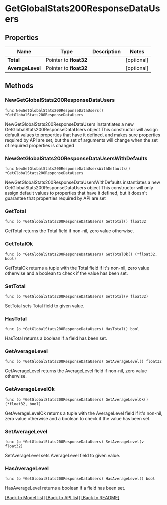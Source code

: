 # GetGlobalStats200ResponseDataUsers

## Properties

Name | Type | Description | Notes
------------ | ------------- | ------------- | -------------
**Total** | Pointer to **float32** |  | [optional] 
**AverageLevel** | Pointer to **float32** |  | [optional] 

## Methods

### NewGetGlobalStats200ResponseDataUsers

`func NewGetGlobalStats200ResponseDataUsers() *GetGlobalStats200ResponseDataUsers`

NewGetGlobalStats200ResponseDataUsers instantiates a new GetGlobalStats200ResponseDataUsers object
This constructor will assign default values to properties that have it defined,
and makes sure properties required by API are set, but the set of arguments
will change when the set of required properties is changed

### NewGetGlobalStats200ResponseDataUsersWithDefaults

`func NewGetGlobalStats200ResponseDataUsersWithDefaults() *GetGlobalStats200ResponseDataUsers`

NewGetGlobalStats200ResponseDataUsersWithDefaults instantiates a new GetGlobalStats200ResponseDataUsers object
This constructor will only assign default values to properties that have it defined,
but it doesn't guarantee that properties required by API are set

### GetTotal

`func (o *GetGlobalStats200ResponseDataUsers) GetTotal() float32`

GetTotal returns the Total field if non-nil, zero value otherwise.

### GetTotalOk

`func (o *GetGlobalStats200ResponseDataUsers) GetTotalOk() (*float32, bool)`

GetTotalOk returns a tuple with the Total field if it's non-nil, zero value otherwise
and a boolean to check if the value has been set.

### SetTotal

`func (o *GetGlobalStats200ResponseDataUsers) SetTotal(v float32)`

SetTotal sets Total field to given value.

### HasTotal

`func (o *GetGlobalStats200ResponseDataUsers) HasTotal() bool`

HasTotal returns a boolean if a field has been set.

### GetAverageLevel

`func (o *GetGlobalStats200ResponseDataUsers) GetAverageLevel() float32`

GetAverageLevel returns the AverageLevel field if non-nil, zero value otherwise.

### GetAverageLevelOk

`func (o *GetGlobalStats200ResponseDataUsers) GetAverageLevelOk() (*float32, bool)`

GetAverageLevelOk returns a tuple with the AverageLevel field if it's non-nil, zero value otherwise
and a boolean to check if the value has been set.

### SetAverageLevel

`func (o *GetGlobalStats200ResponseDataUsers) SetAverageLevel(v float32)`

SetAverageLevel sets AverageLevel field to given value.

### HasAverageLevel

`func (o *GetGlobalStats200ResponseDataUsers) HasAverageLevel() bool`

HasAverageLevel returns a boolean if a field has been set.


[[Back to Model list]](../README.md#documentation-for-models) [[Back to API list]](../README.md#documentation-for-api-endpoints) [[Back to README]](../README.md)


